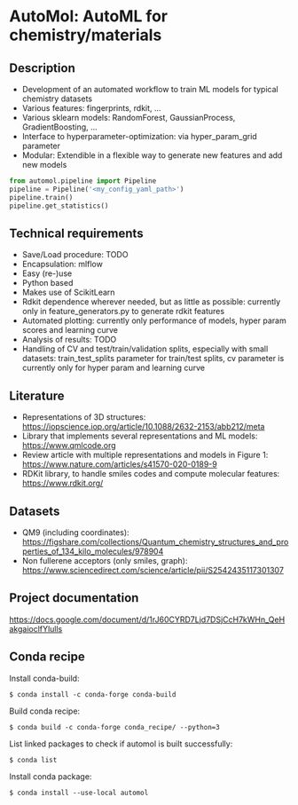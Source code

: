 # AutoMol: AutoML for chemistry/materials

## Description
*	Development of an automated workflow to train ML models for typical chemistry datasets
*	Various features: fingerprints, rdkit, ...
*	Various sklearn models: RandomForest, GaussianProcess, GradientBoosting, ...
*	Interface to hyperparameter-optimization: via hyper_param_grid parameter
*	Modular: Extendible in a flexible way to generate new features and add new models

```python
from automol.pipeline import Pipeline
pipeline = Pipeline('<my_config_yaml_path>')
pipeline.train()
pipeline.get_statistics()
```

## Technical requirements
*	Save/Load procedure: TODO
*	Encapsulation: mlflow
*	Easy (re-)use
*	Python based
*	Makes use of ScikitLearn
*	Rdkit dependence wherever needed, but as little as possible: currently only in feature_generators.py to generate rdkit features
*	Automated plotting: currently only performance of models, hyper param scores and learning curve
*	Analysis of results: TODO
*	Handling of CV and test/train/validation splits, especially with small datasets: train_test_splits parameter for train/test splits, cv parameter is currently only for hyper param and learning curve

## Literature
*	Representations of 3D structures: https://iopscience.iop.org/article/10.1088/2632-2153/abb212/meta
*	Library that implements several representations and ML models: https://www.qmlcode.org
*	Review article with multiple representations and models in Figure 1: https://www.nature.com/articles/s41570-020-0189-9
*	RDKit library, to handle smiles codes and compute molecular features: https://www.rdkit.org/

## Datasets
*	QM9 (including coordinates): https://figshare.com/collections/Quantum_chemistry_structures_and_properties_of_134_kilo_molecules/978904
*	Non fullerene acceptors (only smiles, graph): https://www.sciencedirect.com/science/article/pii/S2542435117301307

## Project documentation
https://docs.google.com/document/d/1rJ60CYRD7Ljd7DSjCcH7kWHn_QeHakgaioclfYlulls

## Conda recipe
Install conda-build:
```
$ conda install -c conda-forge conda-build
```
Build conda recipe:
```
$ conda build -c conda-forge conda_recipe/ --python=3
```
List linked packages to check if automol is built successfully:
```
$ conda list
```
Install conda package:
```
$ conda install --use-local automol
```
